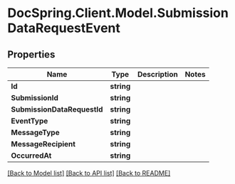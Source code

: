 # DocSpring.Client.Model.SubmissionDataRequestEvent

## Properties

Name | Type | Description | Notes
------------ | ------------- | ------------- | -------------
**Id** | **string** |  | 
**SubmissionId** | **string** |  | 
**SubmissionDataRequestId** | **string** |  | 
**EventType** | **string** |  | 
**MessageType** | **string** |  | 
**MessageRecipient** | **string** |  | 
**OccurredAt** | **string** |  | 

[[Back to Model list]](../README.md#documentation-for-models) [[Back to API list]](../README.md#documentation-for-api-endpoints) [[Back to README]](../README.md)

